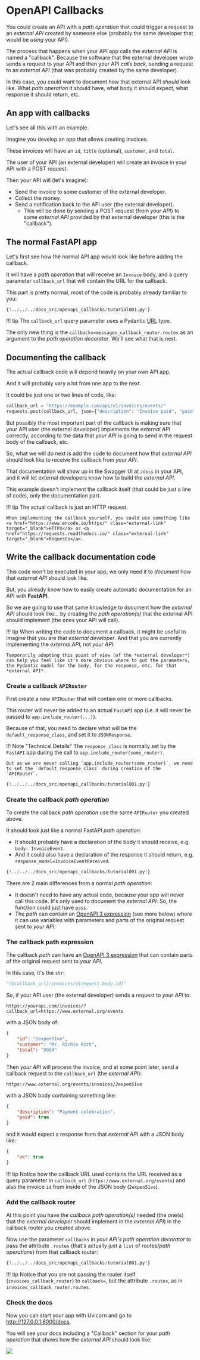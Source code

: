 # OpenAPI Callbacks

You could create an API with a *path operation* that could trigger a request to an *external API* created by someone else (probably the same developer that would be *using* your API).

The process that happens when your API app calls the *external API* is named a "callback". Because the software that the external developer wrote sends a request to your API and then your API *calls back*, sending a request to an *external API* (that was probably created by the same developer).

In this case, you could want to document how that external API *should* look like. What *path operation* it should have, what body it should expect, what response it should return, etc.

## An app with callbacks

Let's see all this with an example.

Imagine you develop an app that allows creating invoices.

These invoices will have an `id`, `title` (optional), `customer`, and `total`.

The user of your API (an external developer) will create an invoice in your API with a POST request.

Then your API will (let's imagine):

* Send the invoice to some customer of the external developer.
* Collect the money.
* Send a notification back to the API user (the external developer).
    * This will be done by sending a POST request (from *your API*) to some *external API* provided by that external developer (this is the "callback").

## The normal **FastAPI** app

Let's first see how the normal API app would look like before adding the callback.

It will have a *path operation* that will receive an `Invoice` body, and a query parameter `callback_url` that will contain the URL for the callback.

This part is pretty normal, most of the code is probably already familiar to you:

```Python hl_lines="10 11 12 13 14  37 38 39 40 41 42 43 44 45 46 47 48 49 50 51 52 53 54"
{!../../../docs_src/openapi_callbacks/tutorial001.py!}
```

!!! tip
    The `callback_url` query parameter uses a Pydantic <a href="https://pydantic-docs.helpmanual.io/usage/types/#urls" class="external-link" target="_blank">URL</a> type.

The only new thing is the `callbacks=messages_callback_router.routes` as an argument to the *path operation decorator*. We'll see what that is next.

## Documenting the callback

The actual callback code will depend heavily on your own API app.

And it will probably vary a lot from one app to the next.

It could be just one or two lines of code, like:

```Python
callback_url = "https://example.com/api/v1/invoices/events/"
requests.post(callback_url, json={"description": "Invoice paid", "paid": True})
```

But possibly the most important part of the callback is making sure that your API user (the external developer) implements the *external API* correctly, according to the data that *your API* is going to send in the request body of the callback, etc.

So, what we will do next is add the code to document how that *external API* should look like to receive the callback from *your API*.

That documentation will show up in the Swagger UI at `/docs` in your API, and it will let external developers know how to build the *external API*.

This example doesn't implement the callback itself (that could be just a line of code), only the documentation part.

!!! tip
    The actual callback is just an HTTP request.

    When implementing the callback yourself, you could use something like <a href="https://www.encode.io/httpx/" class="external-link" target="_blank">HTTPX</a> or <a href="https://requests.readthedocs.io/" class="external-link" target="_blank">Requests</a>.

## Write the callback documentation code

This code won't be executed in your app, we only need it to *document* how that *external API* should look like.

But, you already know how to easily create automatic documentation for an API with **FastAPI**.

So we are going to use that same knowledge to document how the *external API* should look like... by creating the *path operation(s)* that the external API should implement (the ones your API will call).

!!! tip
    When writing the code to document a callback, it might be useful to imagine that you are that *external developer*. And that you are currently implementing the *external API*, not *your API*.

    Temporarily adopting this point of view (of the *external developer*) can help you feel like it's more obvious where to put the parameters, the Pydantic model for the body, for the response, etc. for that *external API*.

### Create a callback `APIRouter`

First create a new `APIRouter` that will contain one or more callbacks.

This router will never be added to an actual `FastAPI` app (i.e. it will never be passed to `app.include_router(...)`).

Because of that, you need to declare what will be the `default_response_class`, and set it to `JSONResponse`.

!!! Note "Technical Details"
    The `response_class` is normally set by the `FastAPI` app during the call to `app.include_router(some_router)`.

    But as we are never calling `app.include_router(some_router)`, we need to set the `default_response_class` during creation of the `APIRouter`.

```Python hl_lines="5 26"
{!../../../docs_src/openapi_callbacks/tutorial001.py!}
```

### Create the callback *path operation*

To create the callback *path operation* use the same `APIRouter` you created above.

It should look just like a normal FastAPI *path operation*:

* It should probably have a declaration of the body it should receive, e.g. `body: InvoiceEvent`.
* And it could also have a declaration of the response it should return, e.g. `response_model=InvoiceEventReceived`.

```Python hl_lines="17 18 19  22 23  29 30 31 32 33"
{!../../../docs_src/openapi_callbacks/tutorial001.py!}
```

There are 2 main differences from a normal *path operation*:

* It doesn't need to have any actual code, because your app will never call this code. It's only used to document the *external API*. So, the function could just have `pass`.
* The *path* can contain an <a href="https://github.com/OAI/OpenAPI-Specification/blob/master/versions/3.0.2.md#key-expression" class="external-link" target="_blank">OpenAPI 3 expression</a> (see more below) where it can use variables with parameters and parts of the original request sent to *your API*.

### The callback path expression

The callback *path* can have an <a href="https://github.com/OAI/OpenAPI-Specification/blob/master/versions/3.0.2.md#key-expression" class="external-link" target="_blank">OpenAPI 3 expression</a> that can contain parts of the original request sent to *your API*.

In this case, it's the `str`:

```Python
"{$callback_url}/invoices/{$request.body.id}"
```

So, if your API user (the external developer) sends a request to *your API* to:

```
https://yourapi.com/invoices/?callback_url=https://www.external.org/events
```

with a JSON body of:

```JSON
{
    "id": "2expen51ve",
    "customer": "Mr. Richie Rich",
    "total": "9999"
}
```

Then *your API* will process the invoice, and at some point later, send a callback request to the `callback_url` (the *external API*):

```
https://www.external.org/events/invoices/2expen51ve
```

with a JSON body containing something like:

```JSON
{
    "description": "Payment celebration",
    "paid": true
}
```

and it would expect a response from that *external API* with a JSON body like:

```JSON
{
    "ok": true
}
```

!!! tip
    Notice how the callback URL used contains the URL received as a query parameter in `callback_url` (`https://www.external.org/events`) and also the invoice `id` from inside of the JSON body (`2expen51ve`).

### Add the callback router

At this point you have the *callback path operation(s)* needed (the one(s) that the *external developer*  should implement in the *external API*) in the callback router you created above.

Now use the parameter `callbacks` in *your API's path operation decorator* to pass the attribute `.routes` (that's actually just a `list` of routes/*path operations*) from that callback router:

```Python hl_lines="36"
{!../../../docs_src/openapi_callbacks/tutorial001.py!}
```

!!! tip
    Notice that you are not passing the router itself (`invoices_callback_router`) to `callback=`, but the attribute `.routes`, as in `invoices_callback_router.routes`.

### Check the docs

Now you can start your app with Uvicorn and go to <a href="http://127.0.0.1:8000/docs" class="external-link" target="_blank">http://127.0.0.1:8000/docs</a>.

You will see your docs including a "Callback" section for your *path operation* that shows how the *external API* should look like:

<img src="/img/tutorial/openapi-callbacks/image01.png">
